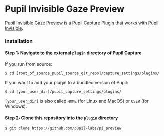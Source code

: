 # Pupil Invisible Gaze Preview

[Pupil Invisible Gaze Preview][this-repo] is a [Pupil Capture][pupil-capture-docs] [Plugin][pupil-plugin-docs] that works with [Pupil Invisible][pupil-invisible].

### Installation

#### Step 1: Navigate to the external `plugin` directory of Pupil Capture

If you run from source:
```
$ cd [root_of_source_pupil_source_git_repo]/capture_settings/plugins/
```

If you want to add your plugin to a bundled version of Pupil:
```
$ cd [your_user_dir]/pupil_capture_settings/plugins/
```
`[your_user_dir]` is also called `HOME` (for Linux and MacOS) or `USER` (for Windows).

#### Step 2: Clone this repository into the `plugin` directory

```
$ git clone https://github.com/pupil-labs/pi_preview
```





[this-repo]: https://github.com/pupil-labs/pi_preview
[pupil-capture-docs]: https://docs.pupil-labs.com/#pupil-capture
[pupil-plugin-docs]: https://docs.pupil-labs.com/#plugin-guide
[pupil-invisible]: #
